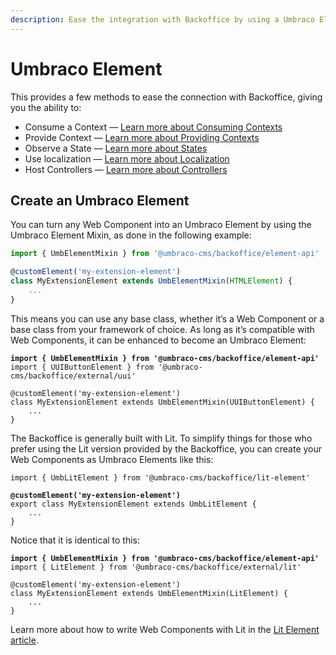 ```yaml
---
description: Ease the integration with Backoffice by using a Umbraco Element
---
```


# Umbraco Element

This provides a few methods to ease the connection with Backoffice, giving you the ability to:

* Consume a Context — [Learn more about Consuming Contexts](../context-api/consume-a-context.md)
* Provide Context — [Learn more about Providing Contexts](../context-api/provide-a-context.md)
* Observe a State — [Learn more about States](../states.md#observe-a-state-via-umbraco-element-or-umbraco-controller)
* Use localization — [Learn more about Localization](../../../extending/language-files/)
* Host Controllers — [Learn more about Controllers](../umbraco-controller/)

## Create an Umbraco Element

You can turn any Web Component into an Umbraco Element by using the Umbraco Element Mixin, as done in the following example:

```ts
import { UmbElementMixin } from '@umbraco-cms/backoffice/element-api'

@customElement('my-extension-element')
class MyExtensionElement extends UmbElementMixin(HTMLElement) {
    ...
}
```

This means you can use any base class, whether it’s a Web Component or a base class from your framework of choice. As long as it’s compatible with Web Components, it can be enhanced to become an Umbraco Element:

<pre class="language-typescript"><code class="lang-typescript"><strong>import { UmbElementMixin } from '@umbraco-cms/backoffice/element-api'
</strong>import { UUIButtonElement } from '@umbraco-cms/backoffice/external/uui'

@customElement('my-extension-element')
class MyExtensionElement extends UmbElementMixin(UUIButtonElement) {
    ...
}
</code></pre>

The Backoffice is generally built with Lit. To simplify things for those who prefer using the Lit version provided by the Backoffice, you can create your Web Components as Umbraco Elements like this:

<pre class="language-typescript"><code class="lang-typescript">import { UmbLitElement } from '@umbraco-cms/backoffice/lit-element'

<strong>@customElement('my-extension-element')
</strong>export class MyExtensionElement extends UmbLitElement {
    ...
}
</code></pre>

Notice that it is identical to this:

<pre class="language-typescript"><code class="lang-typescript"><strong>import { UmbElementMixin } from '@umbraco-cms/backoffice/element-api'
</strong>import { LitElement } from '@umbraco-cms/backoffice/external/lit'

@customElement('my-extension-element')
class MyExtensionElement extends UmbElementMixin(LitElement) {
    ...
}
</code></pre>

Learn more about how to write Web Components with Lit in the [Lit Element article](../lit-element.md).
